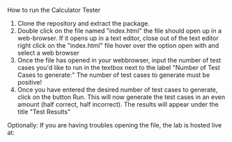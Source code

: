 How to run the Calculator Tester
1) Clone the repository and extract the package. 
2) Double click on the file named "index.html" the file should open up in a web-browser.  If it opens up in a text editor, close out of the text editor right click on the "index.html" file hover over the option open with and select a web browser
3) Once the file has opened in your webbrowser, input the number of test cases you'd like to run in the textbox next to the label  "Number of Test Cases to generate:" The number of test cases to generate must be positive!
4) Once you have entered the desired number of test cases to generate, click on the button Run. This will now generate the test cases in an even amount (half correct, half incorrect).  The results will appear under the title "Test Results"

Optionally: If you are having troubles opening the file, the lab is hosted live at: 
